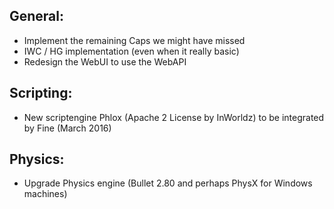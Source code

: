 General:
--------
* Implement the remaining Caps we might have missed
* IWC / HG implementation (even when it really basic)
* Redesign the WebUI to use the WebAPI

Scripting:
----------
* New scriptengine Phlox (Apache 2 License by InWorldz) to be integrated by Fine (March 2016)

Physics:
--------
* Upgrade Physics engine (Bullet 2.80 and perhaps PhysX for Windows machines)

